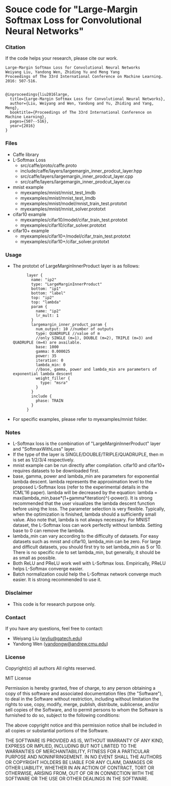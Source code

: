 # Souce code for "Large-Margin Softmax Loss for Convolutional Neural Networks"

### Citation
If the code helps your research, please cite our work.

    Large-Margin Softmax Loss for Convolutional Neural Networks
    Weiyang Liu, Yandong Wen, Zhiding Yu and Meng Yang
    Proceedings of The 33rd International Conference on Machine Learning. 2016: 507-516.


    @inproceedings{liu2016large,
      title={Large-Margin Softmax Loss for Convolutional Neural Networks},
      author={Liu, Weiyang and Wen, Yandong and Yu, Zhiding and Yang, Meng},
      booktitle={Proceedings of The 33rd International Conference on Machine Learning},
      pages={507--516},
      year={2016}
    }


### Files
- Caffe library
- L-Softmax Loss
  * src/caffe/proto/caffe.proto
  * include/caffe/layers/largemargin_inner_prodcut_layer.hpp
  * src/caffe/layers/largemargin_inner_prodcut_layer.cpp
  * src/caffe/layers/largemargin_inner_prodcut_layer.cu
- mnist example
  * myexamples/mnist/mnist_test_lmdb
  * myexamples/mnist/mnist_test_lmdb
  * myexamples/mnist/model/mnist_train_test.prototxt
  * myexamples/mnist/mnist_solver.prototxt
- cifar10 example
  * myexamples/cifar10/model/cifar_train_test.prototxt
  * myexamples/cifar10/cifar_solver.prototxt
- cifar10+ example
  * myexamples/cifar10+/model/cifar_train_test.prototxt
  * myexamples/cifar10+/cifar_solver.prototxt

### Usage
- The prototxt of LargeMarginInnerProduct layer is as follows:

            layer {
              name: "ip2"
              type: "LargeMarginInnerProduct"
              bottom: "ip1"
              bottom: "label"
              top: "ip2"
              top: "lambda"
              param {
                name: "ip2"
                lr_mult: 1
              }
              largemargin_inner_product_param {
                num_output: 10 //number of outputs
                type: QUADRUPLE //value of m
                //only SINGLE (m=1), DOUBLE (m=2), TRIPLE (m=3) and QUADRUPLE (m=4) are available.
                base: 1000
                gamma: 0.000025
                power: 35
                iteration: 0
                lambda_min: 0
                //base, gamma, power and lambda_min are parameters of exponential lambda descent
                weight_filler {
                  type: "msra"
                }
              }
              include {
                phase: TRAIN
              }
            }

- For specific examples, please refer to myexamples/mnist folder.

### Notes
- L-Softmax loss is the combination of "LargeMarginInnerProduct" layer and "SoftmaxWithLoss" layer.
- If the type of the layer is SINGLE/DOUBLE/TRIPLE/QUADRUPLE, then m is set as 1/2/3/4 respectively.
- mnist example can be run directly after compilation. cifar10 and cifar10+ requires datasets to be downloaded first.
- base, gamma, power and lambda_min are parameters for exponential lambda descent. lambda represents the approximation level to the proposed L-Softmax loss (refer to the experimental details in the ICML'16 paper). lambda will be decreased by the equation: lambda = max(lambda_min,base\*(1+gamma\*iteration)^(-power)). It is strong recommended that the user visualizes the lambda descent function before using the loss. The parameter selection is very flexible. Typically, when the optimization is finished, lambda should a sufficiently small value. Also note that, lambda is not always necessary. For MNIST dataset, the L-Softmax loss can work perfectly without lambda. Setting base to 0 can remove the lambda.
- lambda_min can vary according to the difficulty of datasets. For easy datasets such as mnist and cifar10, lambda_min can be zero. For large and difficult datasets, you should first try to set lambda_min as 5 or 10. There is no specific rule to set lambda_min, but generally, it should be as small as possible.
- Both ReLU and PReLU work well with L-Softmax loss. Empirically, PReLU helps L-Softmax converge easier.
- Batch normalization could help the L-Softmax network converge much easier. It is strong recommended to use it.

### Disclaimer
- This code is for research purpose only.

### Contact
If you have any questions, feel free to contact:
- Weiyang Liu (wyliu@gatech.edu)
- Yandong Wen (yandongw@andrew.cmu.edu)


### License
Copyright(c) all authors
All rights reserved.

MIT License

Permission is hereby granted, free of charge, to any person obtaining a copy of this software and associated documentation files (the "Software"), to deal in the Software without restriction, including without limitation the rights to use, copy, modify, merge, publish, distribute, sublicense, and/or sell copies of the Software, and to permit persons to whom the Software is furnished to do so, subject to the following conditions:

The above copyright notice and this permission notice shall be included in all copies or substantial portions of the Software.

THE SOFTWARE IS PROVIDED AS IS, WITHOUT WARRANTY OF ANY KIND, EXPRESS OR IMPLIED, INCLUDING BUT NOT LIMITED TO THE WARRANTIES OF MERCHANTABILITY, FITNESS FOR A PARTICULAR PURPOSE AND NONINFRINGEMENT. IN NO EVENT SHALL THE AUTHORS OR COPYRIGHT HOLDERS BE LIABLE FOR ANY CLAIM, DAMAGES OR OTHER LIABILITY, WHETHER IN AN ACTION OF CONTRACT, TORT OR OTHERWISE, ARISING FROM, OUT OF OR IN CONNECTION WITH THE SOFTWARE OR THE USE OR OTHER DEALINGS IN THE SOFTWARE.

